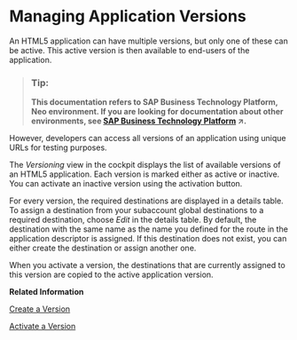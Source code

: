 <!-- loio98a017874d5d405b93d07f928b156415 -->

# Managing Application Versions

An HTML5 application can have multiple versions, but only one of these can be active. This active version is then available to end-users of the application.

> ### Tip:  
> **This documentation refers to SAP Business Technology Platform, Neo environment. If you are looking for documentation about other environments, see [SAP Business Technology Platform](https://help.sap.com/viewer/65de2977205c403bbc107264b8eccf4b/Cloud/en-US/6a2c1ab5a31b4ed9a2ce17a5329e1dd8.html "SAP Business Technology Platform (SAP BTP) is an integrated offering comprised of four technology portfolios: database and data management, application development and integration, analytics, and intelligent technologies. The platform offers users the ability to turn data into business value, compose end-to-end business processes, and build and extend SAP applications quickly.") :arrow_upper_right:.**

However, developers can access all versions of an application using unique URLs for testing purposes.

The *Versioning* view in the cockpit displays the list of available versions of an HTML5 application. Each version is marked either as active or inactive. You can activate an inactive version using the activation button.

For every version, the required destinations are displayed in a details table. To assign a destination from your subaccount global destinations to a required destination, choose *Edit* in the details table. By default, the destination with the same name as the name you defined for the route in the application descriptor is assigned. If this destination does not exist, you can either create the destination or assign another one.

When you activate a version, the destinations that are currently assigned to this version are copied to the active application version.

**Related Information**  


[Create a Version](../30-development-neo/create-a-version-d9e260b.md "You create a version of your application from one of the commits.")

[Activate a Version](../30-development-neo/activate-a-version-e7e3ec6.md "As end users can only access the active version of an application, you must create and activate a version of your application.")

